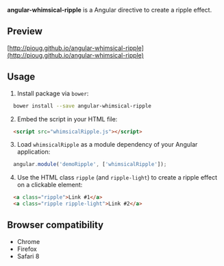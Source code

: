 **angular-whimsical-ripple** is a Angular directive to create a ripple effect.

Preview
---
[http://pioug.github.io/angular-whimsical-ripple](http://pioug.github.io/angular-whimsical-ripple)


Usage
---

1. Install package via `bower`:
  ```sh
    bower install --save angular-whimsical-ripple
  ```

2. Embed the script in your HTML file:
  ```html
    <script src="whimsicalRipple.js"></script>
  ```

3. Load `whimsicalRipple` as a module dependency of your Angular application:
  ```js
    angular.module('demoRipple', ['whimsicalRipple']);
  ```

4. Use the HTML class `ripple` (and `ripple-light`) to create a ripple effect on a clickable element:
  ```html
    <a class="ripple">Link #1</a>
    <a class="ripple ripple-light">Link #2</a>
  ```

Browser compatibility
---

- Chrome
- Firefox
- Safari 8
